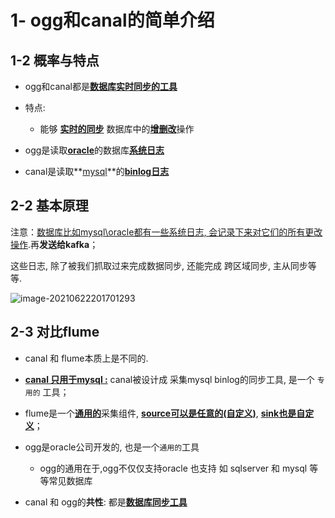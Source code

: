# 1- ogg和canal的简单介绍



## 1-2 概率与特点

- ogg和canal都是[**数据库实时同步的工具**]()


- 特点:
  - 能够 [**实时的同步**]() 数据库中的[**增删改**]()操作
- ogg是读取[**oracle**]()的数据库[**系统日志**]()

- canal是读取**[mysql]()**的[**binlog日志**]()




## 2-2 基本原理

注意：[数据库比如mysql\oracle都有一些系统日志, 会记录下来对它们的所有更改操作]().再**发送给kafka**；

这些日志, 除了被我们抓取过来完成数据同步, 还能完成 跨区域同步, 主从同步等等.

![image-20210622201701293](https://image-set.oss-cn-zhangjiakou.aliyuncs.com/img-out/2021/06/22/20210622201701.png)



## 2-3 对比flume

- canal 和 flume本质上是不同的.


- [**canal 只用于mysql :**]() canal被设计成 采集mysql binlog的同步工具, 是一个 `专用的` 工具；

- flume是一个[**通用的**]()采集组件, [**source可以是任意的(自定义)**](), [**sink也是自定义**]()；


- ogg是oracle公司开发的, 也是一个`通用的`工具
  - ogg的通用在于,ogg不仅仅支持oracle 也支持 如 sqlserver  和 mysql 等等常见数据库

- canal 和 ogg的**共性**: 都是[**数据库同步工具**]()

